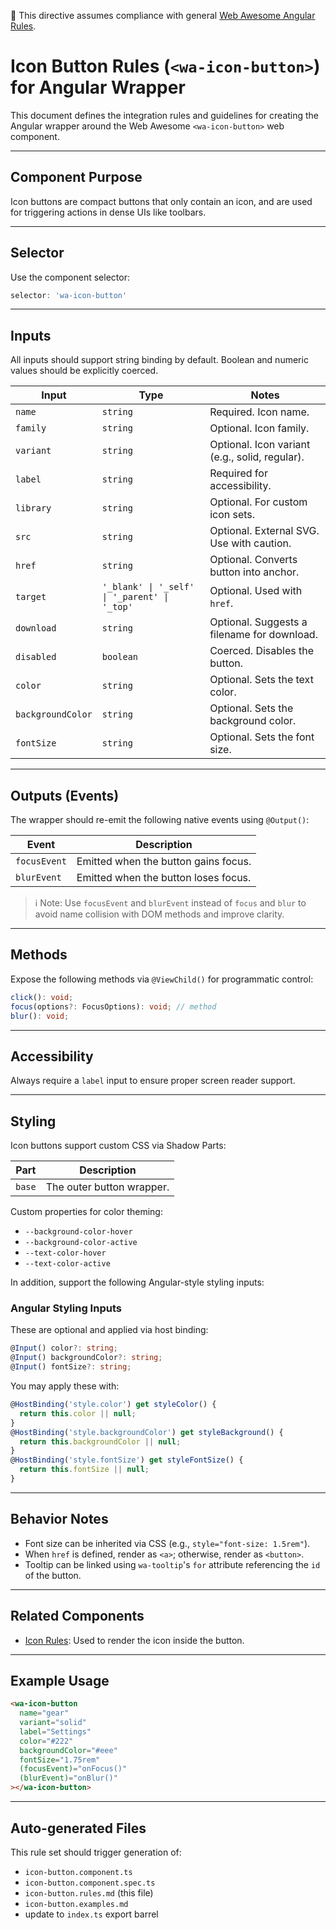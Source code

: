 📌 This directive assumes compliance with general [Web Awesome Angular Rules](../../../RULES.md).

# Icon Button Rules (`<wa-icon-button>`) for Angular Wrapper

This document defines the integration rules and guidelines for creating the Angular wrapper around the Web Awesome `<wa-icon-button>` web component.

---

## Component Purpose

Icon buttons are compact buttons that only contain an icon, and are used for triggering actions in dense UIs like toolbars.

---

## Selector

Use the component selector:

```ts
selector: 'wa-icon-button'
```

---

## Inputs

All inputs should support string binding by default. Boolean and numeric values should be explicitly coerced.

| Input             | Type                                         | Notes                                          |
| ----------------- | -------------------------------------------- | ---------------------------------------------- |
| `name`            | `string`                                     | Required. Icon name.                           |
| `family`          | `string`                                     | Optional. Icon family.                         |
| `variant`         | `string`                                     | Optional. Icon variant (e.g., solid, regular). |
| `label`           | `string`                                     | Required for accessibility.                    |
| `library`         | `string`                                     | Optional. For custom icon sets.                |
| `src`             | `string`                                     | Optional. External SVG. Use with caution.      |
| `href`            | `string`                                     | Optional. Converts button into anchor.         |
| `target`          | `'_blank' \| '_self' \| '_parent' \| '_top'` | Optional. Used with `href`.                    |
| `download`        | `string`                                     | Optional. Suggests a filename for download.    |
| `disabled`        | `boolean`                                    | Coerced. Disables the button.                  |
| `color`           | `string`                                     | Optional. Sets the text color.                 |
| `backgroundColor` | `string`                                     | Optional. Sets the background color.           |
| `fontSize`        | `string`                                     | Optional. Sets the font size.                  |

---

## Outputs (Events)

The wrapper should re-emit the following native events using `@Output()`:

| Event        | Description                          |
| ------------ | ------------------------------------ |
| `focusEvent` | Emitted when the button gains focus. |
| `blurEvent`  | Emitted when the button loses focus. |

> ℹ️ Note: Use `focusEvent` and `blurEvent` instead of `focus` and `blur` to avoid name collision with DOM methods and improve clarity.

---

## Methods

Expose the following methods via `@ViewChild()` for programmatic control:

```ts
click(): void;
focus(options?: FocusOptions): void; // method
blur(): void;
```

---

## Accessibility

Always require a `label` input to ensure proper screen reader support.

---

## Styling

Icon buttons support custom CSS via Shadow Parts:

| Part   | Description               |
| ------ | ------------------------- |
| `base` | The outer button wrapper. |

Custom properties for color theming:

* `--background-color-hover`
* `--background-color-active`
* `--text-color-hover`
* `--text-color-active`

In addition, support the following Angular-style styling inputs:

### Angular Styling Inputs

These are optional and applied via host binding:

```ts
@Input() color?: string;
@Input() backgroundColor?: string;
@Input() fontSize?: string;
```

You may apply these with:

```ts
@HostBinding('style.color') get styleColor() {
  return this.color || null;
}
@HostBinding('style.backgroundColor') get styleBackground() {
  return this.backgroundColor || null;
}
@HostBinding('style.fontSize') get styleFontSize() {
  return this.fontSize || null;
}
```

---

## Behavior Notes

* Font size can be inherited via CSS (e.g., `style="font-size: 1.5rem"`).
* When `href` is defined, render as `<a>`; otherwise, render as `<button>`.
* Tooltip can be linked using `wa-tooltip`'s `for` attribute referencing the `id` of the button.

---

## Related Components

* [Icon Rules](../icon/icon.rules.md): Used to render the icon inside the button.

---

## Example Usage

```html
<wa-icon-button
  name="gear"
  variant="solid"
  label="Settings"
  color="#222"
  backgroundColor="#eee"
  fontSize="1.75rem"
  (focusEvent)="onFocus()"
  (blurEvent)="onBlur()"
></wa-icon-button>
```

---

## Auto-generated Files

This rule set should trigger generation of:

* `icon-button.component.ts`
* `icon-button.component.spec.ts`
* `icon-button.rules.md` (this file)
* `icon-button.examples.md`
* update to `index.ts` export barrel
